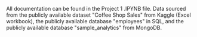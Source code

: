 All documentation can be found in the Project 1 .IPYNB file. Data sourced from the publicly available dataset "Coffee Shop Sales" from Kaggle (Excel workbook), the publicly available database "employees" in SQL, and the publicly available database "sample_analytics" from MongoDB.

